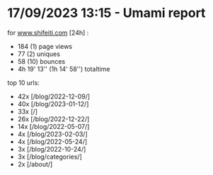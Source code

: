 # 17/09/2023 13:15 - Umami report
for www.shifeiti.com [24h] :

 - 184 (1) page views
 - 77 (2) uniques
 - 58 (10) bounces
 - 4h 19' 13'' (1h 14' 58'') totaltime


top 10 urls:
 - 42x [/blog/2022-12-09/]
 - 40x [/blog/2023-01-12/]
 - 33x [/]
 - 26x [/blog/2022-12-22/]
 - 14x [/blog/2022-05-07/]
 - 4x [/blog/2023-02-03/]
 - 4x [/blog/2022-05-24/]
 - 3x [/blog/2022-10-24/]
 - 3x [/blog/categories/]
 - 2x [/about/]


